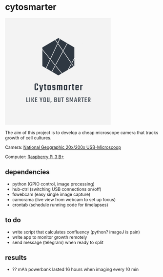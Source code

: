 # cytosmarter

![alt text](logo.png)

The aim of this project is to develop a cheap microscope camera that tracks growth of cell cultures.

Camera: [National Geographic 20x/200x USB-Microscoop](https://bresser-online.nl/National-Geographic-20x/200x-USB-Microscoop?gclid=Cj0KCQjw17n1BRDEARIsAFDHFeyB1XyuYBC4kuT5EsUYjhcwCgMGDR_-NtLM1RZPh0vktXKdHaJeNrIaAkKPEALw_wcB)

Computer: [Raspberry Pi 3 B+](https://www.raspberrypi.org/products/raspberry-pi-3-model-b-plus/)

## dependencies

- python (GPIO control, image processing)
- hub-ctrl (switching USB connections on/off)
- fswebcam (easy single image capture)
- camorama (live view from webcam to set up focus)
- crontab (schedule running code for timelapses)

## to do

- write script that calculates confluency (python? imageJ is pain)
- write app to monitor growth remotely
- send message (telegram) when ready to split

## results

- ?? mAh powerbank lasted 16 hours when imaging every 10 min

